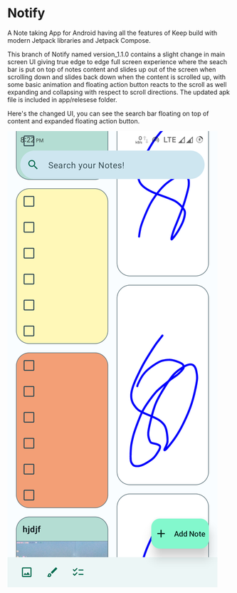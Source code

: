 # Notify
A Note taking App for Android having all the features of Keep build with modern Jetpack libraries and Jetpack Compose.

This branch of Notify named version_1.1.0 contains a slight change in main screen UI giving true edge to edge full screen experience
where the seach bar is put on top of notes content and slides up out of the screen when scrolling down and slides back down when the
content is scrolled up, with some basic animation and floating action button reacts to the scroll as well expanding and collapsing with 
respect to scroll directions. The updated apk file is included in app/relesese folder.

Here's the changed UI, you can see the search bar floating on top of content and expanded floating action button.

![ScreenShot](/Screenshot_20230616-202219_Notify.png)
